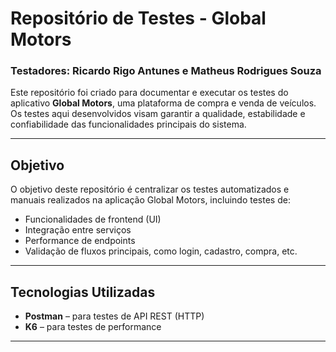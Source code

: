 # Repositório de Testes - Global Motors

### Testadores: Ricardo Rigo Antunes e Matheus Rodrigues Souza

Este repositório foi criado para documentar e executar os testes do aplicativo **Global Motors**, uma plataforma de compra e venda de veículos. Os testes aqui desenvolvidos visam garantir a qualidade, estabilidade e confiabilidade das funcionalidades principais do sistema.

---

## Objetivo

O objetivo deste repositório é centralizar os testes automatizados e manuais realizados na aplicação Global Motors, incluindo testes de:

- Funcionalidades de frontend (UI)
- Integração entre serviços
- Performance de endpoints
- Validação de fluxos principais, como login, cadastro, compra, etc.

---

## Tecnologias Utilizadas

- **Postman** – para testes de API REST (HTTP)
- **K6** – para testes de performance
---